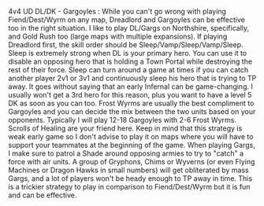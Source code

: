 4v4 UD  DL/DK - Gargoyles : 
While you can't go wrong with playing Fiend/Dest/Wyrm on any map, Dreadlord and Gargoyles can be effective too in the right situation. I like to play DL/Gargs on Northshire, specifically, and Gold Rush too (large maps with multiple expansions). If playing Dreadlord first, the skill order should be Sleep/Vamp/Sleep/Vamp/Sleep. Sleep is extremely strong when DL is your primary hero. You can use it to disable an opposing hero that is holding a Town Portal while destroying the rest of their force. Sleep can turn around a game at times if you can catch another player 2v1 or 3v1 and continuously sleep his hero that is trying to TP away. It goes without saying that an early Infernal can be game-changing. I usually won't get a 3rd hero for this reason, plus you want to have a level 5 DK as soon as you can too. Frost Wyrms are usually the best compliment to Gargoyles and you can decide the mix between the two units based on your opponents. Typically I will play 12-18 Gargoyles with 2-6 Frost Wyrms. Scrolls of Healing are your friend here. Keep in mind that this strategy is weak early game so I don't advise to play it on maps where you will have to support your teammates at the beginning of the game. When playing Gargs, I make sure to patrol a Shade around opposing armies to try to "catch" a force with air units. A group of Gryphons, Chims or Wyverns (or even Flying Machines or Dragon Hawks in small numbers) will get obliterated by mass Gargs, and a lot of players won't be heady enough to TP away in time. This is a trickier strategy to play in comparison to Fiend/Dest/Wyrm but it is fun and can be effective.